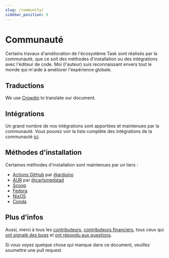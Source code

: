 ```yaml
---
slug: /community/
sidebar_position: 9
---
```


# Communauté

Certains travaux d'amélioration de l'écosystème Task sont réalisés par la communauté, que ce soit des méthodes d'installation ou des intégrations avec l'éditeur de code. Moi (l'auteur) suis reconnaissant envers tout le monde qui m'aide à améliorer l'expérience globale.

## Traductions

We use [Crowdin](https://crowdin.com/project/taskfile) to translate our document.

## Intégrations

Un grand nombre de nos intégrations sont apportées et maintenues par la communauté. Vous pouvez voir la liste complète des intégrations de la communauté [ici](/integrations#community-integrations).

## Méthodes d'installation

Certaines méthodes d'installation sont maintenues par un tiers :

- [Actions GitHub](https://github.com/arduino/setup-task) par [@arduino](https://github.com/arduino)
- [AUR](https://aur.archlinux.org/packages/go-task-bin) par [@carlsmedstad](https://github.com/carlsmedstad)
- [Scoop](https://github.com/ScoopInstaller/Main/blob/master/bucket/task.json)
- [Fedora](https://packages.fedoraproject.org/pkgs/golang-github-task/go-task/)
- [NixOS](https://github.com/NixOS/nixpkgs/blob/master/pkgs/development/tools/go-task/default.nix)
- [Conda](https://github.com/conda-forge/go-task-feedstock/)

## Plus d’infos

Aussi, merci à tous les [contributeurs](https://github.com/go-task/task/graphs/contributors), [contributeurs financiers](https://opencollective.com/task), tous ceux qui [ont signalé des bugs](https://github.com/go-task/task/issues?q=is%3Aissue) et [ont répondu aux questions](https://github.com/go-task/task/discussions).

Si vous voyez quelque chose qui manque dans ce document, veuillez soumettre une pull request.

